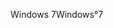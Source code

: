 <span data-ttu-id="6a53a-101">Windows 7</span><span class="sxs-lookup"><span data-stu-id="6a53a-101">Windows°7</span></span>